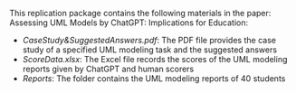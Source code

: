 This replication package contains the following materials in the paper: Assessing UML Models by ChatGPT: Implications for Education:

- *CaseStudy&SuggestedAnswers.pdf*: The PDF file provides the case study of a specified UML modeling task and the suggested answers
- *ScoreData.xlsx*: The Excel file records the scores of the UML modeling reports given by ChatGPT and human scorers
- *Reports*: The folder contains the UML modeling reports of 40 students
